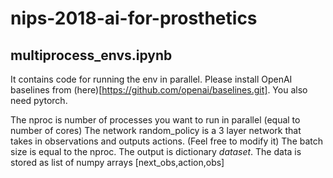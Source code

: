 # nips-2018-ai-for-prosthetics

## multiprocess\_envs.ipynb
It contains code for running the env in parallel. Please install OpenAI baselines
from (here)[https://github.com/openai/baselines.git]. You also need pytorch.

The nproc is number of processes you want to run in parallel (equal to number of cores)
The network random\_policy is a 3 layer network that takes in observations and outputs actions. (Feel free to modify it)
The batch size is equal to the nproc.
The output is dictionary _dataset_. The data is stored as list of numpy arrays [next\_obs,action,obs]
